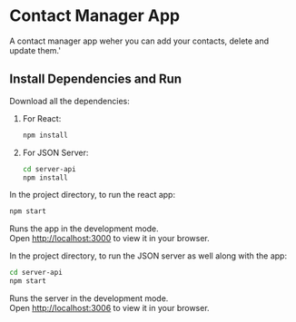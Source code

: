 # Contact Manager App
A contact manager app weher you can add your contacts, delete and update them.'

## Install Dependencies and Run

Download all the dependencies:
1. For React:
    ```bash
    npm install
    ```

2. For JSON Server:
    ```bash
    cd server-api
    npm install
    ```

In the project directory, to run the react app:

```bash
npm start
```

Runs the app in the development mode.\
Open [http://localhost:3000](http://localhost:3000) to view it in your browser.

In the project directory, to run the JSON server as well along with the app:

```bash
cd server-api
npm start
```


Runs the server in the development mode.\
Open [http://localhost:3006](http://localhost:3006) to view it in your browser.


